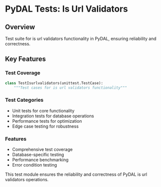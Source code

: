 # PyDAL Tests: Is Url Validators

## Overview
Test suite for is url validators functionality in PyDAL, ensuring reliability and correctness.

## Key Features

### Test Coverage
```python
class TestIsurlvalidators(unittest.TestCase):
    """Test cases for is url validators functionality"""
```

### Test Categories
- Unit tests for core functionality
- Integration tests for database operations
- Performance tests for optimization
- Edge case testing for robustness

### Features
- Comprehensive test coverage
- Database-specific testing
- Performance benchmarking
- Error condition testing

This test module ensures the reliability and correctness of PyDAL is url validators operations.
